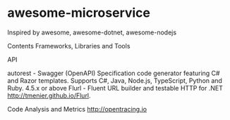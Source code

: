 # awesome-microservice
Inspired by awesome, awesome-dotnet, awesome-nodejs

Contents
Frameworks, Libraries and Tools

API

autorest - Swagger (OpenAPI) Specification code generator featuring C# and Razor templates. Supports C#, Java, Node.js, TypeScript, Python and Ruby. 4.5.x or above
Flurl - Fluent URL builder and testable HTTP for .NET http://tmenier.github.io/Flurl.

Code Analysis and Metrics
http://opentracing.io
